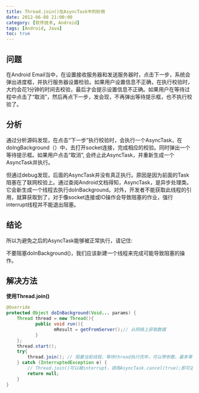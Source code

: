 ```yaml
---
title: Thread.join()在AsyncTask中的妙用
date: 2012-06-08 21:00:00
category: [软件技术, Android]
tags: [Android, Java]
toc: true
---
```

## 问题
在Android Email当中，在设置接收服务器和发送服务器时，点击下一步，系统会弹出进度框，并执行服务器设置检验。如果用户设置信息不正确，在执行校验时，大约会花1分钟的时间去校验，最后才会提示设置信息不正确。如果用户在等待过程中点击了“取消”，然后再点下一步，发会现，不再弹出等待提示框，也不执行校验了。
<!-- more -->
## 分析

通过分析源码发现，在点击“下一步”执行校验时，会执行一个AsyncTask，在doIngBackground（）中，去打开socket连接，完成相应的校验。同时弹出一个等待提示框。如果用户点击“取消”, 会终止此AsyncTask，并重新生成一个AsyncTask并执行。

但通过debug发现，后面的AsyncTask并没有真正执行。原因是因为前面的Task阻塞在了联网校验上。通过查阅Android文档得知，AsyncTask，是异步处理类。它会新生成一个线程去执行doInBackground。对外，开发者不能获取此线程的引用，就算获取到了，对于像socket连接或IO操作会导致阻塞的作业，强行interrupt线程并不能退出阻塞。

## 结论

所以为避免之后的AsyncTask能够被正常执行，请记住:

不要阻塞doInBackground()，我们应该新建一个线程来完成可能导致阻塞的操作。

## 解决方法

**使用Thread.join()**
```java
@Override  
protected Object doInBackground(Void... params) {  
    Thread thread = new Thread(){  
           public void run(){  
                  mResult = getFromServer();// 从网络上获取数据  
           }  
    };  
    thread.start();  
    try{  
        thread.join(); // 阻塞当前线程，等待thread执行完毕，可以带参数，最多等待多长时间  
    } catch (InterruptedException e) {  
        // Thread.join()可以被interrupt，调用AsyncTask.cancel(true);即可退出等待  
        return null;  
    }
}
```